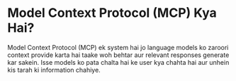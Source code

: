 # Model Context Protocol (MCP) Kya Hai?

Model Context Protocol (MCP) ek system hai jo language models ko zaroori context provide karta hai taake woh behtar aur relevant responses generate kar sakein. Isse models ko pata chalta hai ke user kya chahta hai aur unhein kis tarah ki information chahiye.

